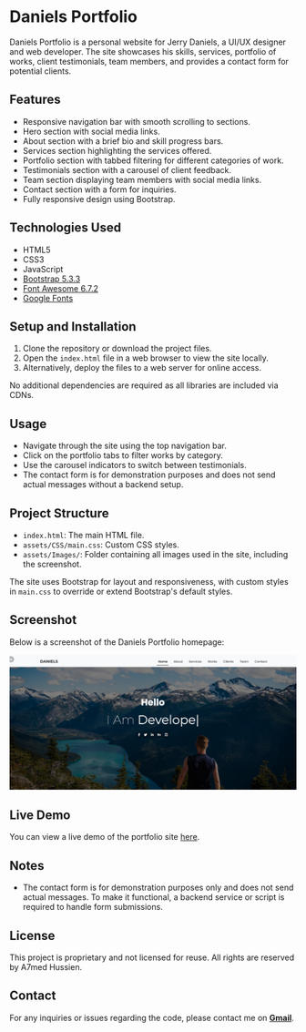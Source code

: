 # Daniels Portfolio

Daniels Portfolio is a personal website for Jerry Daniels, a UI/UX designer and web developer. The site showcases his skills, services, portfolio of works, client testimonials, team members, and provides a contact form for potential clients.

## Features

- Responsive navigation bar with smooth scrolling to sections.
- Hero section with social media links.
- About section with a brief bio and skill progress bars.
- Services section highlighting the services offered.
- Portfolio section with tabbed filtering for different categories of work.
- Testimonials section with a carousel of client feedback.
- Team section displaying team members with social media links.
- Contact section with a form for inquiries.
- Fully responsive design using Bootstrap.

## Technologies Used

- HTML5
- CSS3
- JavaScript
- [Bootstrap 5.3.3](https://getbootstrap.com/)
- [Font Awesome 6.7.2](https://fontawesome.com/)
- [Google Fonts](https://fonts.google.com/)

## Setup and Installation

1. Clone the repository or download the project files.
2. Open the `index.html` file in a web browser to view the site locally.
3. Alternatively, deploy the files to a web server for online access.

No additional dependencies are required as all libraries are included via CDNs.

## Usage

- Navigate through the site using the top navigation bar.
- Click on the portfolio tabs to filter works by category.
- Use the carousel indicators to switch between testimonials.
- The contact form is for demonstration purposes and does not send actual messages without a backend setup.

## Project Structure

- `index.html`: The main HTML file.
- `assets/CSS/main.css`: Custom CSS styles.
- `assets/Images/`: Folder containing all images used in the site, including the screenshot.

The site uses Bootstrap for layout and responsiveness, with custom styles in `main.css` to override or extend Bootstrap's default styles.

## Screenshot

Below is a screenshot of the Daniels Portfolio homepage:

![Screenshot of Daniels Portfolio](./Screenshot.jpeg)

## Live Demo

You can view a live demo of the portfolio site [here](https://eng-ahmed-hussien.github.io/Daniels-Portfolio/).  

## Notes

- The contact form is for demonstration purposes only and does not send actual messages. To make it functional, a backend service or script is required to handle form submissions.

## License

This project is proprietary and not licensed for reuse. All rights are reserved by A7med Hussien.

## Contact

For any inquiries or issues regarding the code, please contact me on [**Gmail**](ahmedhussien1352@gmail.com).